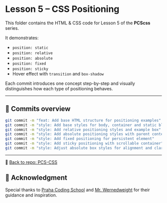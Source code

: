 # Lesson 5 – CSS Positioning

This folder contains the HTML & CSS code for Lesson 5 of the **PCScss** series.

It demonstrates:

- `position: static`
- `position: relative`
- `position: absolute`
- `position: fixed`
- `position: sticky`
- Hover effect with `transition` and `box-shadow`

Each commit introduces one concept step-by-step and visually distinguishes how each type of positioning behaves.

---

## 📌 Commits overview

```bash
git commit -m "feat: Add base HTML structure for positioning examples"
git commit -m "style: Add base styles for body, container and static block"
git commit -m "style: Add relative positioning styles and example box"
git commit -m "style: Add absolute positioning styles with parent context"
git commit -m "style: Add fixed positioning for persistent element"
git commit -m "style: Add sticky positioning with scrollable container"
git commit -m "style: Adjust absolute box styles for alignment and clarity"
```

---

📁 [Back to repo: PCS-CSS](https://github.com/TartsRGL/PCS-CSS)

## 🙏 Acknowledgment

Special thanks to [Praha Coding School](https://prahacoding.cz/) and [Mr. Wernedweight](https://github.com/wernerdweight) for their guidance and inspiration.